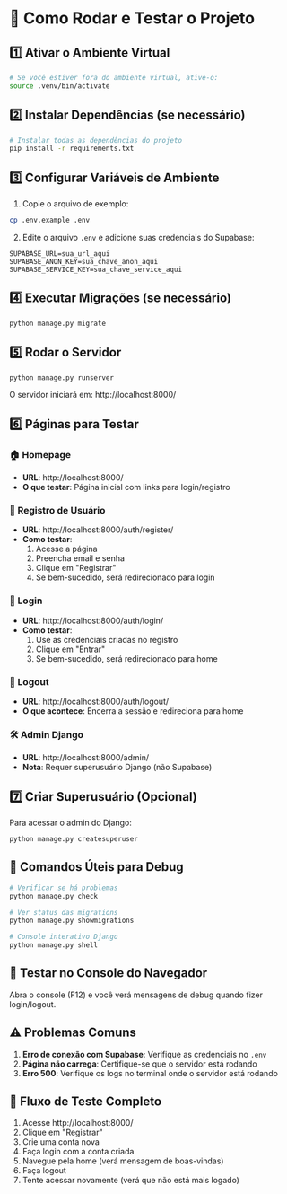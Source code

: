 # 🚀 Como Rodar e Testar o Projeto

## 1️⃣ Ativar o Ambiente Virtual

```bash
# Se você estiver fora do ambiente virtual, ative-o:
source .venv/bin/activate
```

## 2️⃣ Instalar Dependências (se necessário)

```bash
# Instalar todas as dependências do projeto
pip install -r requirements.txt
```

## 3️⃣ Configurar Variáveis de Ambiente

1. Copie o arquivo de exemplo:
```bash
cp .env.example .env
```

2. Edite o arquivo `.env` e adicione suas credenciais do Supabase:
```
SUPABASE_URL=sua_url_aqui
SUPABASE_ANON_KEY=sua_chave_anon_aqui
SUPABASE_SERVICE_KEY=sua_chave_service_aqui
```

## 4️⃣ Executar Migrações (se necessário)

```bash
python manage.py migrate
```

## 5️⃣ Rodar o Servidor

```bash
python manage.py runserver
```

O servidor iniciará em: http://localhost:8000/

## 6️⃣ Páginas para Testar

### 🏠 Homepage
- **URL**: http://localhost:8000/
- **O que testar**: Página inicial com links para login/registro

### 🔐 Registro de Usuário
- **URL**: http://localhost:8000/auth/register/
- **Como testar**:
  1. Acesse a página
  2. Preencha email e senha
  3. Clique em "Registrar"
  4. Se bem-sucedido, será redirecionado para login

### 🔑 Login
- **URL**: http://localhost:8000/auth/login/
- **Como testar**:
  1. Use as credenciais criadas no registro
  2. Clique em "Entrar"
  3. Se bem-sucedido, será redirecionado para home

### 🚪 Logout
- **URL**: http://localhost:8000/auth/logout/
- **O que acontece**: Encerra a sessão e redireciona para home

### 🛠️ Admin Django
- **URL**: http://localhost:8000/admin/
- **Nota**: Requer superusuário Django (não Supabase)

## 7️⃣ Criar Superusuário (Opcional)

Para acessar o admin do Django:
```bash
python manage.py createsuperuser
```

## 🧪 Comandos Úteis para Debug

```bash
# Verificar se há problemas
python manage.py check

# Ver status das migrations
python manage.py showmigrations

# Console interativo Django
python manage.py shell
```

## 📱 Testar no Console do Navegador

Abra o console (F12) e você verá mensagens de debug quando fizer login/logout.

## ⚠️ Problemas Comuns

1. **Erro de conexão com Supabase**: Verifique as credenciais no `.env`
2. **Página não carrega**: Certifique-se que o servidor está rodando
3. **Erro 500**: Verifique os logs no terminal onde o servidor está rodando

## 🎯 Fluxo de Teste Completo

1. Acesse http://localhost:8000/
2. Clique em "Registrar"
3. Crie uma conta nova
4. Faça login com a conta criada
5. Navegue pela home (verá mensagem de boas-vindas)
6. Faça logout
7. Tente acessar novamente (verá que não está mais logado)